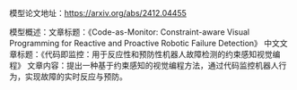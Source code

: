 模型论文地址：https://arxiv.org/abs/2412.04455

模型概述：文章标题：《Code-as-Monitor: Constraint-aware Visual Programming for Reactive and Proactive Robotic Failure Detection》
中文文章标题：《代码即监控：用于反应性和预防性机器人故障检测的约束感知视觉编程》
文章内容：提出一种基于约束感知的视觉编程方法，通过代码监控机器人行为，实现故障的实时反应与预防。
